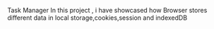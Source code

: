 Task Manager
In this project , i have showcased how Browser stores different data in local storage,cookies,session and indexedDB
